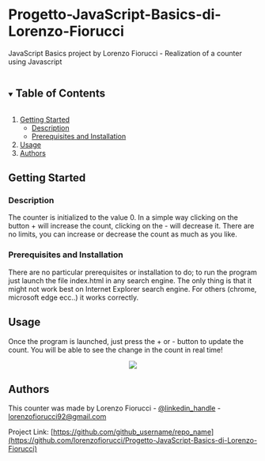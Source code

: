 # Progetto-JavaScript-Basics-di-Lorenzo-Fiorucci
JavaScript Basics project by Lorenzo Fiorucci - Realization of a counter using Javascript

<!-- TABLE OF CONTENTS -->
<details open="open">
  <summary><h2 style="display: inline-block">Table of Contents</h2></summary>
  <ol>
    <li>
      <a href="#Getting-started">Getting Started</a>
      <ul>
        <li><a href="#Description">Description</a></li>
        <li><a href="#Prerequisites-and-Installation">Prerequisites and Installation</a></li>
      </ul>
    </li>
    <li><a href="#Usage">Usage</a></li>
    <li><a href="#Authors">Authors</a></li>
  </ol>
</details>

## Getting Started

### Description
The counter is initialized to the value 0. In a simple way clicking on the button + will increase the count, clicking on the - will decrease it. There are no limits, you can increase or decrease the count as much as you like.

### Prerequisites and Installation
There are no particular prerequisites or installation to do; to run the program just launch the file index.html in any search engine. The only thing is that it might not work best on Internet Explorer search engine. For others (chrome, microsoft edge ecc..) it works correctly.

## Usage

Once the program is launched, just press the + or - button to update the count. You will be able to see the change in the count in real time!

<p align="center">
  <img src="http://g.recordit.co/wK5xKXIxzx.gif">
</p>


## Authors
This counter was made by Lorenzo Fiorucci - [@linkedin_handle](https://www.linkedin.com/in/lorenzo-fiorucci-15250716a) - lorenzofiorucci92@gmail.com

Project Link: [https://github.com/github_username/repo_name](https://github.com/lorenzofiorucci/Progetto-JavaScript-Basics-di-Lorenzo-Fiorucci)

